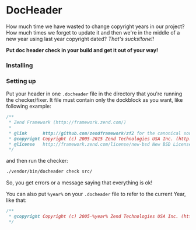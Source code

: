 # DocHeader

How much time we have wasted to change copyright years in our project?
How much times we forget to update it and then we're in the middle of 
a new year using last year copyright dated? *That's sucks!!one!!*

**Put doc header check in your build and get it out of your way!**

### Installing

### Setting up

Put your header in one `.docheader` file in the directory that you're
running the checker/fixer. It file must contain only the dockblock as 
you want, like following example:

```php
/**
 * Zend Framework (http://framework.zend.com/)
 *
 * @link      http://github.com/zendframework/zf2 for the canonical source repository
 * @copyright Copyright (c) 2005-2015 Zend Technologies USA Inc. (http://www.zend.com)
 * @license   http://framework.zend.com/license/new-bsd New BSD License
 */
```

and then run the checker:

```sh
./vendor/bin/docheader check src/
```

So, you get errors or a message saying that everything is ok!

You can also put `%year%` on your `.docheader` file to refer to the current
Year, like that:

```php
/**
 * @copyright Copyright (c) 2005-%year% Zend Technologies USA Inc. (http://www.zend.com)
 */
```

